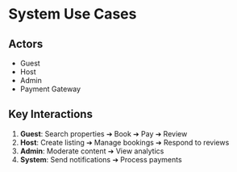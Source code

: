 # System Use Cases

## Actors
- Guest
- Host
- Admin
- Payment Gateway

## Key Interactions
1. **Guest**: Search properties ➔ Book ➔ Pay ➔ Review
2. **Host**: Create listing ➔ Manage bookings ➔ Respond to reviews
3. **Admin**: Moderate content ➔ View analytics
4. **System**: Send notifications ➔ Process payments
